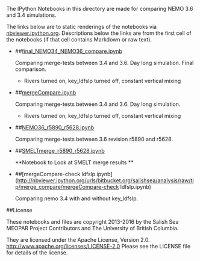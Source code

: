 The IPython Notebooks in this directory are made for comparing NEMO 3.6 and 3.4 simulations.

The links below are to static renderings of the notebooks via
[nbviewer.ipython.org](http://nbviewer.ipython.org/).
Descriptions below the links are from the first cell of the notebooks
(if that cell contains Markdown or raw text).

* ##[final_NEMO34_NEMO36_compare.ipynb](http://nbviewer.ipython.org/urls/bitbucket.org/salishsea/analysis/raw/tip/merge_compare/final_NEMO34_NEMO36_compare.ipynb)  
    
    Comparing merge-tests between 3.4 and 3.6. Day long simulation. Final comparison.  
      
    * Rivers turned on, key_ldfslp turned off, constant vertical mixing  

* ##[mergeCompare.ipynb](http://nbviewer.ipython.org/urls/bitbucket.org/salishsea/analysis/raw/tip/merge_compare/mergeCompare.ipynb)  
    
    Comparing merge-tests between 3.4 and 3.6. Day long simulation.  
      
    * Rivers turned on, key_ldfslp turned off, constant vertical mixing  

* ##[NEMO36_r5890_r5628.ipynb](http://nbviewer.ipython.org/urls/bitbucket.org/salishsea/analysis/raw/tip/merge_compare/NEMO36_r5890_r5628.ipynb)  
    
    Comparing merge-tests between 3.6 revision r5890 and r5628.   

* ##[SMELTmerge_r5890_r5628.ipynb](http://nbviewer.ipython.org/urls/bitbucket.org/salishsea/analysis/raw/tip/merge_compare/SMELTmerge_r5890_r5628.ipynb)  
    
    **Notebook to Look at SMELT merge results **  


* ##[mergeCompare-check ldfslp.ipynb](http://nbviewer.ipython.org/urls/bitbucket.org/salishsea/analysis/raw/tip/merge_compare/mergeCompare-check ldfslp.ipynb)  
    
    Comparing nemo 3.4 with and without key_ldfslp.  


##License

These notebooks and files are copyright 2013-2016
by the Salish Sea MEOPAR Project Contributors
and The University of British Columbia.

They are licensed under the Apache License, Version 2.0.
http://www.apache.org/licenses/LICENSE-2.0
Please see the LICENSE file for details of the license.
